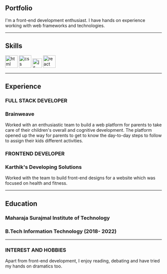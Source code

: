 ## Portfolio

I'm a front-end development enthusiast. I have hands on experience working with web frameworks and technologies. 

---

## Skills

<p align='left'>
  <img src="https://upload.wikimedia.org/wikipedia/commons/thumb/6/61/HTML5_logo_and_wordmark.svg/2048px-HTML5_logo_and_wordmark.svg.png" alt="html" width="40" height="40">
  <img src='https://upload.wikimedia.org/wikipedia/commons/thumb/d/d5/CSS3_logo_and_wordmark.svg/1200px-CSS3_logo_and_wordmark.svg.png' alt="css" width="40" height="40">
  <img src='https://upload.wikimedia.org/wikipedia/commons/6/6a/JavaScript-logo.png' height='30' width='auto' alt="js">
   <img src="https://upload.wikimedia.org/wikipedia/commons/thumb/a/a7/React-icon.svg/1280px-React-icon.svg.png" alt="react" width="auto" height="40"/>
   
</p>

---

## Experience

### **FULL STACK DEVELOPER**
### Brainweave

Worked with an enthusiastic team to build a web platform for parents to take care of their children's overall and cognitive development. The platform opened up the way for parents to get to know the day-to-day steps to follow to assign their kids different activities. 

### **FRONTEND DEVELOPER**
### Karthik's Developing Solutions

Worked with the team to build front-end designs for a website which was focused on health and fitness.

---

## Education

### **Maharaja Surajmal Institute of Technology**
### B.Tech Information Technology (2018- 2022)


---

### INTEREST AND HOBBIES
Apart from front-end development, I enjoy reading, debating and have tried my hands on dramatics too.




